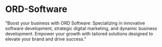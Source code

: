 # ORD-Software
"Boost your business with ORD Software: Specializing in innovative software development, strategic digital marketing, and dynamic business development. Empower your growth with tailored solutions designed to elevate your brand and drive success."
